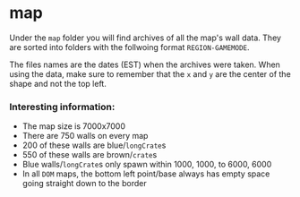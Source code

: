 # map
Under the `map` folder you will find archives of all the map's wall data. They are sorted into folders with the follwoing format `REGION-GAMEMODE`.

The files names are the dates (EST) when the archives were taken. When using the data, make sure to remember that the `x` and `y` are the center of the shape and not the top left.

### Interesting information:
* The map size is 7000x7000
* There are 750 walls on every map
* 200 of these walls are blue/`longCrate`s
* 550 of these walls are brown/`crate`s
* Blue walls/`longCrate`s only spawn within 1000, 1000, to 6000, 6000
* In all `DOM` maps, the bottom left point/base always has empty space going straight down to the border
